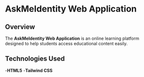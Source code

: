 # AskMeIdentity Web Application

## Overview
 
 The **AskMeIdentity Web Application** is an online learning platform designed to help students access educational content easily.

## Technologies Used
-**HTML5**
-**Tailwind CSS**